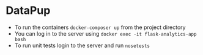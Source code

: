 # DataPup

- To run the containers `docker-composer up` from the project directory
- You can log in to the server using `docker exec -it flask-analytics-app bash`
- To run unit tests login to the server and run `nosetests`